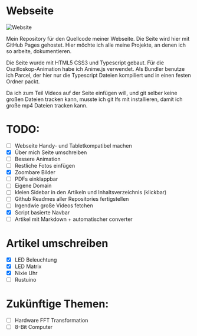 # Webseite

![Website](https://img.shields.io/website?down_color=red&down_message=offline&style=flat-square&up_color=green&up_message=online&url=https%3A%2F%2FSebastianBraun01.github.io)

Mein Repository für den Quellcode meiner Webseite. Die Seite wird hier mit GitHub Pages gehostet.
Hier möchte ich alle meine Projekte, an denen ich so arbeite, dokumentieren.

Die Seite wurde mit HTML5 CSS3 und Typescript gebaut. Für die Oszilloskop-Animation habe ich Anime.js verwendet. Als Bundler benutze ich Parcel, der hier nur die Typescript Dateien kompiliert und in einen festen Ordner packt.

Da ich zum Teil Videos auf der Seite einfügen will, und git selber keine großen Dateien tracken kann, musste ich git lfs mit installieren, damit ich große mp4 Dateien tracken kann.

# TODO:

- [ ] Webseite Handy- und Tabletkompatibel machen
- [x] Über mich Seite umschreiben
- [ ] Bessere Animation
- [ ] Restliche Fotos einfügen
- [x] Zoombare Bilder
- [ ] PDFs einklappbar
- [ ] Eigene Domain
- [ ] kleien Sidebar in den Artikeln und Inhaltsverzeichnis (klickbar)
- [ ] Github Readmes aller Repositories fertigstellen
- [ ] Irgendwie große Videos fetchen
- [x] Script basierte Navbar
- [ ] Artikel mit Markdown + automatischer converter

# Artikel umschreiben

- [x] LED Beleuchtung
- [x] LED Matrix
- [x] Nixie Uhr
- [ ] Rustuino

# Zukünftige Themen:

- [ ] Hardware FFT Transformation
- [ ] 8-Bit Computer
